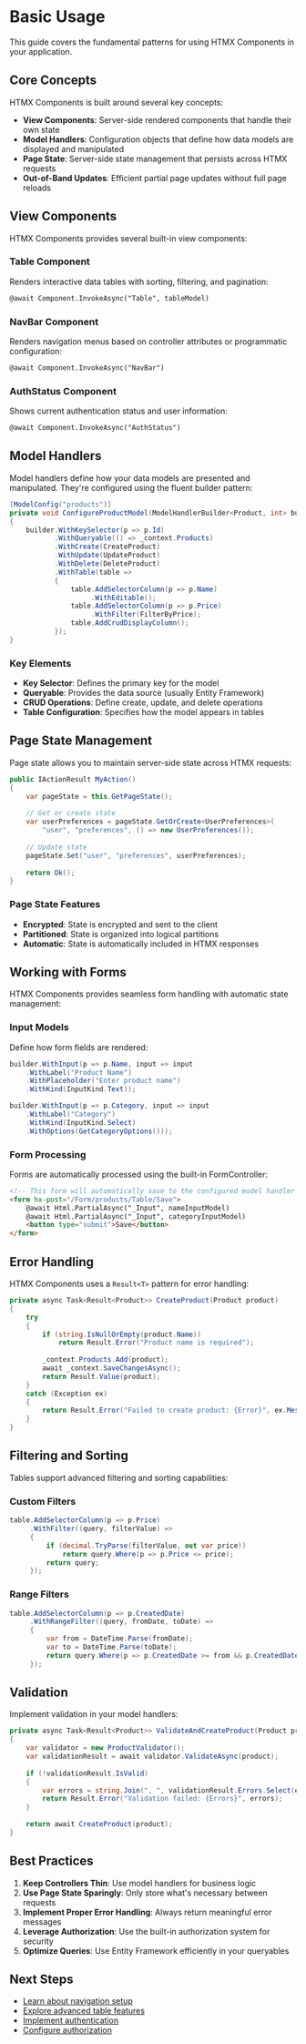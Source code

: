 # Basic Usage

This guide covers the fundamental patterns for using HTMX Components in your application.

## Core Concepts

HTMX Components is built around several key concepts:

- **View Components**: Server-side rendered components that handle their own state
- **Model Handlers**: Configuration objects that define how data models are displayed and manipulated
- **Page State**: Server-side state management that persists across HTMX requests
- **Out-of-Band Updates**: Efficient partial page updates without full page reloads

## View Components

HTMX Components provides several built-in view components:

### Table Component

Renders interactive data tables with sorting, filtering, and pagination:

```html
@await Component.InvokeAsync("Table", tableModel)
```

### NavBar Component

Renders navigation menus based on controller attributes or programmatic configuration:

```html
@await Component.InvokeAsync("NavBar")
```

### AuthStatus Component

Shows current authentication status and user information:

```html
@await Component.InvokeAsync("AuthStatus")
```

## Model Handlers

Model handlers define how your data models are presented and manipulated. They're configured using the fluent builder pattern:

```csharp
[ModelConfig("products")]
private void ConfigureProductModel(ModelHandlerBuilder<Product, int> builder)
{
    builder.WithKeySelector(p => p.Id)
           .WithQueryable(() => _context.Products)
           .WithCreate(CreateProduct)
           .WithUpdate(UpdateProduct)
           .WithDelete(DeleteProduct)
           .WithTable(table =>
           {
               table.AddSelectorColumn(p => p.Name)
                    .WithEditable();
               table.AddSelectorColumn(p => p.Price)
                    .WithFilter(FilterByPrice);
               table.AddCrudDisplayColumn();
           });
}
```

### Key Elements

- **Key Selector**: Defines the primary key for the model
- **Queryable**: Provides the data source (usually Entity Framework)
- **CRUD Operations**: Define create, update, and delete operations
- **Table Configuration**: Specifies how the model appears in tables

## Page State Management

Page state allows you to maintain server-side state across HTMX requests:

```csharp
public IActionResult MyAction()
{
    var pageState = this.GetPageState();
    
    // Get or create state
    var userPreferences = pageState.GetOrCreate<UserPreferences>(
        "user", "preferences", () => new UserPreferences());
    
    // Update state
    pageState.Set("user", "preferences", userPreferences);
    
    return Ok();
}
```

### Page State Features

- **Encrypted**: State is encrypted and sent to the client
- **Partitioned**: State is organized into logical partitions
- **Automatic**: State is automatically included in HTMX responses

## Working with Forms

HTMX Components provides seamless form handling with automatic state management:

### Input Models

Define how form fields are rendered:

```csharp
builder.WithInput(p => p.Name, input => input
    .WithLabel("Product Name")
    .WithPlaceholder("Enter product name")
    .WithKind(InputKind.Text));

builder.WithInput(p => p.Category, input => input
    .WithLabel("Category")
    .WithKind(InputKind.Select)
    .WithOptions(GetCategoryOptions()));
```

### Form Processing

Forms are automatically processed using the built-in FormController:

```html
<!-- This form will automatically save to the configured model handler -->
<form hx-post="/Form/products/Table/Save">
    @await Html.PartialAsync("_Input", nameInputModel)
    @await Html.PartialAsync("_Input", categoryInputModel)
    <button type="submit">Save</button>
</form>
```

## Error Handling

HTMX Components uses a `Result<T>` pattern for error handling:

```csharp
private async Task<Result<Product>> CreateProduct(Product product)
{
    try
    {
        if (string.IsNullOrEmpty(product.Name))
            return Result.Error("Product name is required");
        
        _context.Products.Add(product);
        await _context.SaveChangesAsync();
        return Result.Value(product);
    }
    catch (Exception ex)
    {
        return Result.Error("Failed to create product: {Error}", ex.Message);
    }
}
```

## Filtering and Sorting

Tables support advanced filtering and sorting capabilities:

### Custom Filters

```csharp
table.AddSelectorColumn(p => p.Price)
     .WithFilter((query, filterValue) =>
     {
         if (decimal.TryParse(filterValue, out var price))
             return query.Where(p => p.Price <= price);
         return query;
     });
```

### Range Filters

```csharp
table.AddSelectorColumn(p => p.CreatedDate)
     .WithRangeFilter((query, fromDate, toDate) =>
     {
         var from = DateTime.Parse(fromDate);
         var to = DateTime.Parse(toDate);
         return query.Where(p => p.CreatedDate >= from && p.CreatedDate <= to);
     });
```

## Validation

Implement validation in your model handlers:

```csharp
private async Task<Result<Product>> ValidateAndCreateProduct(Product product)
{
    var validator = new ProductValidator();
    var validationResult = await validator.ValidateAsync(product);
    
    if (!validationResult.IsValid)
    {
        var errors = string.Join(", ", validationResult.Errors.Select(e => e.ErrorMessage));
        return Result.Error("Validation failed: {Errors}", errors);
    }
    
    return await CreateProduct(product);
}
```

## Best Practices

1. **Keep Controllers Thin**: Use model handlers for business logic
2. **Use Page State Sparingly**: Only store what's necessary between requests
3. **Implement Proper Error Handling**: Always return meaningful error messages
4. **Leverage Authorization**: Use the built-in authorization system for security
5. **Optimize Queries**: Use Entity Framework efficiently in your queryables

## Next Steps

- [Learn about navigation setup](navigation.md)
- [Explore advanced table features](tables.md)
- [Implement authentication](authentication.md)
- [Configure authorization](authorization.md)